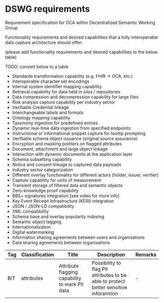 # DSWG requirements
Requirement specification for OCA within Decentralized Semantic Working Group

Functionality requirements and desired capabilities that a fully interoperable data capture architecture should offer: 

(please add functionality requirements and desired capabilities to the below table)

TODO: convert below to a table

* Standards transformation capability (e.g. FHIR -> OCA, etc.)
* Interoperable character set encodings
* Internal system identifier mapping capability
* Retrieval capability for data held in silos / repositories
* Data compression and decompression capability for large files
* Risk analysis capture capability per industry sector
* Verifiable Credential linkage
* Interchangeable labels and formats
* Ontology mapping capability
* Taxonomy ingestion for predefined entries
* Dynamic real-time data ingestion from specified endpoints
* Instructional or informational snippet capture for tooltip prompting
* Verifiable schema object issuance (original source assurance)
* Encryption and masking pointers on flagged attributes
* Document, attachment and large object linkage
* Interaction with dynamic documents at the application layer
* Schema subsetting capability
* Notice and consent linkage to captured data payloads
* Industry sector categorization
* Different overlay functionality for different actors (holder, issuer, verifier)
* Capture capability for units of measurement
* Transient storage of filtered data and semantic objects
* Zero-knowledge proof capability
* BBS+ signatures integration [see video for more info]
* Key Event Receipt Infrastructure (KERI) integration
* JSON / JSON-LD compatibility
* XML compatibility
* Schema base and overlay popularity indexing
* Semantic object tagging
* Internationalization
* Digital watermarking
* Information sharing agreements between users and organisations
* Data sharing agreements between organisations 




Tag | Classification | Title | Description | Remarks
----|----------------|-------|-------------|--------
BIT | attributes | Attribute flagging capability to mark PII data | Possibility to flag PII attributes to be able to protect better sensitive inforamtion| -
